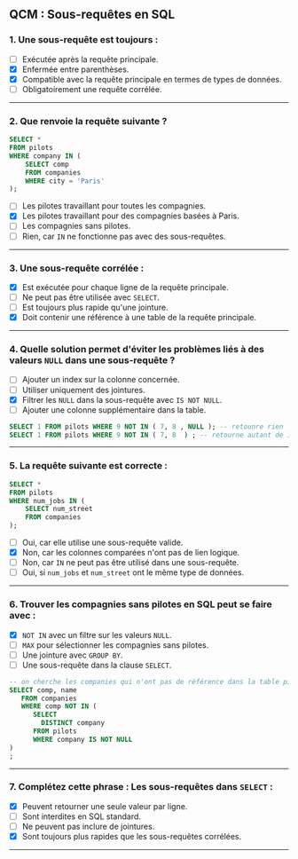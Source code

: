 ## **QCM : Sous-requêtes en SQL**

### **1. Une sous-requête est toujours :**  
- [ ] Exécutée après la requête principale.  
- [x] Enfermée entre parenthèses.  
- [x] Compatible avec la requête principale en termes de types de données.  
- [ ] Obligatoirement une requête corrélée.  

---

### **2. Que renvoie la requête suivante ?**  
```sql
SELECT * 
FROM pilots 
WHERE company IN (
    SELECT comp 
    FROM companies 
    WHERE city = 'Paris'
);
```
- [ ] Les pilotes travaillant pour toutes les compagnies.  
- [x] Les pilotes travaillant pour des compagnies basées à Paris.  
- [ ] Les compagnies sans pilotes.  
- [ ] Rien, car `IN` ne fonctionne pas avec des sous-requêtes.  

---

### **3. Une sous-requête corrélée :**  
- [x] Est exécutée pour chaque ligne de la requête principale.  
- [ ] Ne peut pas être utilisée avec `SELECT`.  
- [ ] Est toujours plus rapide qu'une jointure.  
- [x] Doit contenir une référence à une table de la requête principale.  

---

### **4. Quelle solution permet d'éviter les problèmes liés à des valeurs `NULL` dans une sous-requête ?**  
- [ ] Ajouter un index sur la colonne concernée.  
- [ ] Utiliser uniquement des jointures.  
- [x] Filtrer les `NULL` dans la sous-requête avec `IS NOT NULL`.  
- [ ] Ajouter une colonne supplémentaire dans la table.

```sql
SELECT 1 FROM pilots WHERE 9 NOT IN ( 7, 8 , NULL ); -- retounre rien
SELECT 1 FROM pilots WHERE 9 NOT IN ( 7, 8  ) ; -- retourne autant de 1 que d'enregistrement dans la table 
```

---

### **5. La requête suivante est correcte :**  
```sql
SELECT * 
FROM pilots 
WHERE num_jobs IN (
    SELECT num_street 
    FROM companies
);
```
- [ ] Oui, car elle utilise une sous-requête valide.  
- [x] Non, car les colonnes comparées n'ont pas de lien logique.  
- [ ] Non, car `IN` ne peut pas être utilisé dans une sous-requête.  
- [ ] Oui, si `num_jobs` et `num_street` ont le même type de données.  

---

### **6. Trouver les compagnies sans pilotes en SQL peut se faire avec :**  
- [x] `NOT IN` avec un filtre sur les valeurs `NULL`.  
- [ ] `MAX` pour sélectionner les compagnies sans pilotes.  
- [ ] Une jointure avec `GROUP BY`.  
- [ ] Une sous-requête dans la clause `SELECT`.  

```sql
-- on cherche les companies qui n'ont pas de référence dans la table pilots
SELECT comp, name
   FROM companies
   WHERE comp NOT IN (
      SELECT
        DISTINCT company
      FROM pilots
      WHERE company IS NOT NULL
)
; 
```
---

### **7. Complétez cette phrase : Les sous-requêtes dans `SELECT` :**  
- [x] Peuvent retourner une seule valeur par ligne.  
- [ ] Sont interdites en SQL standard.  
- [ ] Ne peuvent pas inclure de jointures.  
- [x] Sont toujours plus rapides que les sous-requêtes corrélées.  

---
